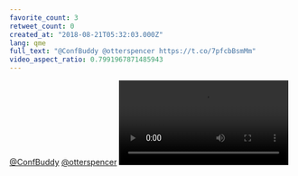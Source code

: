 ```yaml
---
favorite_count: 3
retweet_count: 0
created_at: "2018-08-21T05:32:03.000Z"
lang: qme
full_text: "@ConfBuddy @otterspencer https://t.co/7pfcbBsmMm"
video_aspect_ratio: 0.7991967871485943
---
```


[@ConfBuddy](https://twitter.com/ConfBuddy)
[@otterspencer](https://twitter.com/otterspencer)
![Embedded Video](https://twitter-media-coderbyheart.s3.eu-north-1.amazonaws.com/1031775921626394624-DlGat8mX4AEyebG.mp4)
